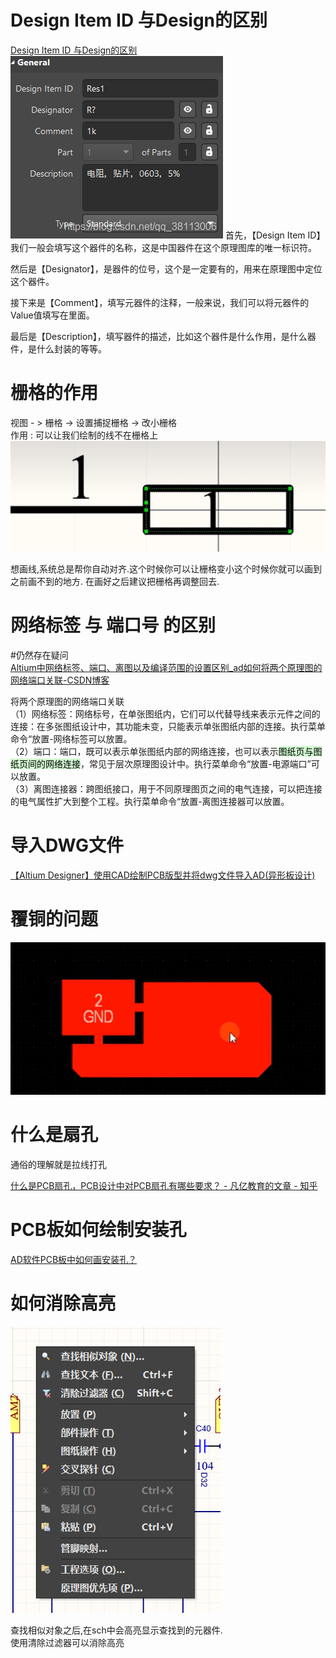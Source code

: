 # Design Item ID 与Design的区别

[Design Item ID 与Design的区别](https://blog.csdn.net/qq_38113006/article/details/109827293#:~:text=%E9%A6%96%E5%85%88%EF%BC%8C%E3%80%90Design%20Item,ID%E3%80%91%E6%88%91%E4%BB%AC%E4%B8%80%E8%88%AC%E4%BC%9A%E5%A1%AB%E5%86%99%E8%BF%99%E4%B8%AA%E5%99%A8%E4%BB%B6%E7%9A%84%E5%90%8D%E7%A7%B0%EF%BC%8C%E8%BF%99%E6%98%AF%E4%B8%AD%E5%9B%BD%E5%99%A8%E4%BB%B6%E5%9C%A8%E8%BF%99%E4%B8%AA%E5%8E%9F%E7%90%86%E5%9B%BE%E5%BA%93%E7%9A%84%E5%94%AF%E4%B8%80%E6%A0%87%E8%AF%86%E7%AC%A6%E3%80%82%20%E7%84%B6%E5%90%8E%E6%98%AF%E3%80%90Designator%E3%80%91%EF%BC%8C%E6%98%AF%E5%99%A8%E4%BB%B6%E7%9A%84%E4%BD%8D%E5%8F%B7%EF%BC%8C%E8%BF%99%E4%B8%AA%E6%98%AF%E4%B8%80%E5%AE%9A%E8%A6%81%E6%9C%89%E7%9A%84%EF%BC%8C%E7%94%A8%E6%9D%A5%E5%9C%A8%E5%8E%9F%E7%90%86%E5%9B%BE%E4%B8%AD%E5%AE%9A%E4%BD%8D%E8%BF%99%E4%B8%AA%E5%99%A8%E4%BB%B6%E3%80%82)
![示例](assets/Pasted%20image%2020231204163236.png)
首先，【Design Item ID】我们一般会填写这个器件的名称，这是中国器件在这个原理图库的唯一标识符。    

然后是【Designator】，是器件的位号，这个是一定要有的，用来在原理图中定位这个器件。   

接下来是【Comment】，填写元器件的注释，一般来说，我们可以将元器件的Value值填写在里面。    

最后是【Description】，填写器件的描述，比如这个器件是什么作用，是什么器件，是什么封装的等等。

# 栅格的作用

视图 - > 栅格 -> 设置捕捉栅格  -> 改小栅格    
作用 : 可以让我们绘制的线不在栅格上  
![](assets/截图_20231205153306.png)

想画线,系统总是帮你自动对齐.这个时候你可以让栅格变小这个时候你就可以画到之前画不到的地方. 在画好之后建议把栅格再调整回去.

# 网络标签 与 端口号 的区别
#仍然存在疑问  
[Altium中网络标签、端口、离图以及编译范围的设置区别\_ad如何将两个原理图的网络端口关联-CSDN博客](https://blog.csdn.net/hzbhao/article/details/120292391)  

将两个原理图的网络端口关联  
（1）网络标签：网络标号，在单张图纸内，它们可以代替导线来表示元件之间的连接：在多张图纸设计中，其功能未变，只能表示单张图纸内部的连接。执行菜单命令“放置-网络标签可以放置。  
（2）端口：端口，既可以表示单张图纸内部的网络连接，也可以表示<mark style="background: #BBFABBA6;">图纸页与图纸页间的网络连接</mark>，常见于层次原理图设计中。执行菜单命令“放置-电源端口”可以放置。  
（3）离图连接器：跨图纸接口，用于不同原理图页之间的电气连接，可以把连接的电气属性扩大到整个工程。执行菜单命令“放置-离图连接器可以放置。  

# 导入DWG文件
[【Altium Designer】使用CAD绘制PCB版型并将dwg文件导入AD(异形板设计)](https://blog.csdn.net/ReadAir/article/details/102561869)  


# 覆铜的问题
![](assets/截图_20231211131859.png)


# 什么是扇孔
通俗的理解就是拉线打孔  

[什么是PCB扇孔，PCB设计中对PCB扇孔有哪些要求？ - 凡亿教育的文章 - 知乎](https://zhuanlan.zhihu.com/p/645479634)  

# PCB板如何绘制安装孔
[AD软件PCB板中如何画安装孔？](https://zhuanlan.zhihu.com/p/285362761)   

# 如何消除高亮
![](assets/截图_20231215095006.png)

查找相似对象之后,在sch中会高亮显示查找到的元器件.  
使用清除过滤器可以消除高亮  